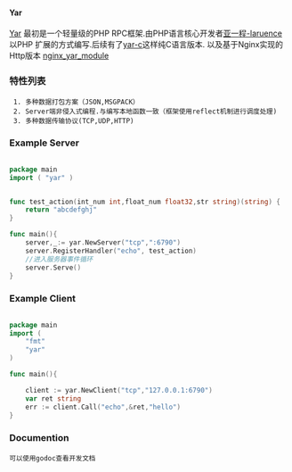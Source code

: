 #### Yar

[Yar](https://github.com/laruence/yar) 最初是一个轻量级的PHP RPC框架.由PHP语言核心开发者[亚一程-laruence](http://www.laruence.com/)
以PHP 扩展的方式编写.后续有了[yar-c](https://github.com/laruence/yar-c)这样纯C语言版本.
以及基于Nginx实现的Http版本 [nginx_yar_module](https://github.com/weixinhost/nginx_yar_module)

### 特性列表

     1. 多种数据打包方案（JSON,MSGPACK）
     2. Server端非侵入式编程.与编写本地函数一致（框架使用reflect机制进行调度处理)
     3. 多种数据传输协议(TCP,UDP,HTTP)

### Example Server

```go

package main
import ( "yar" )


func test_action(int_num int,float_num float32,str string)(string) {
	return "abcdefghj"
}

func main(){
    server,_:= yar.NewServer("tcp",":6790")
	server.RegisterHandler("echo", test_action)
	//进入服务器事件循环
    server.Serve()
}

```

### Example Client

```go

package main
import (
	"fmt"
	"yar"
)

func main(){

    client := yar.NewClient("tcp","127.0.0.1:6790")
    var ret string
    err := client.Call("echo",&ret,"hello")
}

```

### Documention

    可以使用godoc查看开发文档
